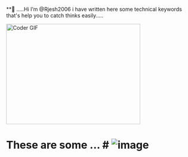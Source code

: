  **👋 .....Hi I’m @Rjesh2006 
 i have written here some technical 
 keywords that's help you to 
 catch thinks easily.....

 

<img alt="Coder GIF" height=270 width=359 src="https://cdn.dribbble.com/users/730703/screenshots/6581243/avento.gif" />
<br>
                   
 # These are some ...  # ![image](https://github.com/Rjesh2006/Rjesh2006/assets/143868643/f41d321a-488c-4bf6-853e-f6888f2daf21)


 
 
  


